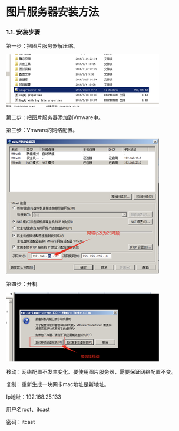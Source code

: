 # 图片服务器安装方法

### 1.1. 安装步骤

第一步：把图片服务器解压缩。

![](../../.gitbook/assets/image%20%2843%29.png)

第二步：把图片服务器添加到Vmware中。

第三步：Vmware的网络配置。

![](../../.gitbook/assets/image%20%2879%29.png)

第四步：开机

![](../../.gitbook/assets/image%20%28216%29.png)

移动：网络配置不发生变化。要使用图片服务器，需要保证网络配置不变。

复制：重新生成一块网卡mac地址是新地址。

Ip地址：192.168.25.133

用户名root、itcast

密码：itcast

